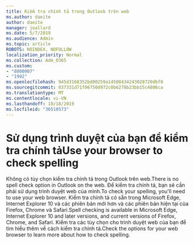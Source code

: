 ```yaml
---
title: Kiểm tra chính tả trong Outlook trên web
ms.author: daeite
author: daeite
manager: joallard
ms.date: 5/7/2019
ms.audience: Admin
ms.topic: article
ROBOTS: NOINDEX, NOFOLLOW
localization_priority: Normal
ms.collection: Adm_O365
ms.custom:
- "8000007"
- "1992"
ms.openlocfilehash: 945d3168352bd00259a14508434243028720d6f0
ms.sourcegitcommit: 037331d71f06750d972c0b6278b23bb15c4806ca
ms.translationtype: MT
ms.contentlocale: vi-VN
ms.lasthandoff: 10/18/2019
ms.locfileid: "36510573"
---
```

# <a name="use-your-browser-to-check-spelling"></a><span data-ttu-id="0457b-102">Sử dụng trình duyệt của bạn để kiểm tra chính tả</span><span class="sxs-lookup"><span data-stu-id="0457b-102">Use your browser to check spelling</span></span>

<span data-ttu-id="0457b-103">Không có tùy chọn kiểm tra chính tả trong Outlook trên web.</span><span class="sxs-lookup"><span data-stu-id="0457b-103">There is no spell check option in Outlook on the web.</span></span> <span data-ttu-id="0457b-104">Để kiểm tra chính tả, bạn sẽ cần phải sử dụng trình duyệt web của mình.</span><span class="sxs-lookup"><span data-stu-id="0457b-104">To check your spelling, you'll need to use your web browser.</span></span> <span data-ttu-id="0457b-105">Kiểm tra chính tả có sẵn trong Microsoft Edge, Internet Explorer 10 và các phiên bản mới hơn và các phiên bản hiện tại của Firefox, Chrome và Safari.</span><span class="sxs-lookup"><span data-stu-id="0457b-105">Spell checking is available in Microsoft Edge, Internet Explorer 10 and later versions, and current versions of Firefox, Chrome, and Safari.</span></span> <span data-ttu-id="0457b-106">Kiểm tra các tùy chọn cho trình duyệt web của bạn để tìm hiểu thêm về cách kiểm tra chính tả.</span><span class="sxs-lookup"><span data-stu-id="0457b-106">Check the options for your web browser to learn more about how to check spelling.</span></span>
